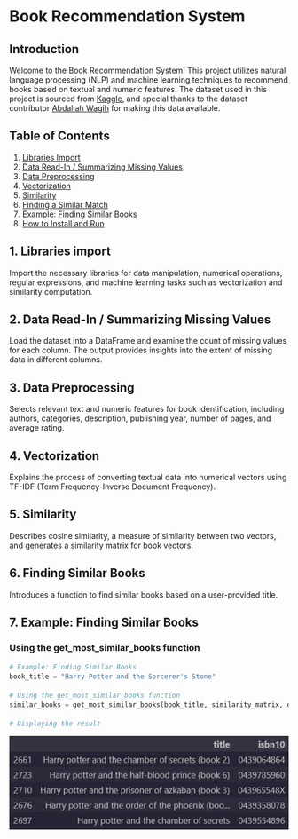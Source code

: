 # Book Recommendation System

## Introduction

Welcome to the Book Recommendation System! This project utilizes natural language processing (NLP) and machine learning techniques to recommend books based on textual and numeric features. The dataset used in this project is sourced from [Kaggle](https://www.kaggle.com/datasets/abdallahwagih/books-dataset/data), and special thanks to the dataset contributor [Abdallah Wagih](https://www.kaggle.com/abdallahwagih) for making this data available.


## Table of Contents
1. [Libraries Import](#1-libraries-import)
2. [Data Read-In / Summarizing Missing Values](#2-data-read-in--summarizing-missing-values)
3. [Data Preprocessing](#3-data-preprocessing)
4. [Vectorization](#4-so-how-do-this-vectorization-even-work)
5. [Similarity](#5-similarity)
6. [Finding a Similar Match](#6-finding-a-similar-match)
7. [Example: Finding Similar Books](#example-finding-similar-books)
8. [How to Install and Run](#how-to-install-and-run)


## 1. Libraries import
Import the necessary libraries for data manipulation, numerical operations, regular expressions, and machine learning tasks such as vectorization and similarity computation.

## 2. Data Read-In / Summarizing Missing Values
Load the dataset into a DataFrame and examine the count of missing values for each column. The output provides insights into the extent of missing data in different columns.

## 3. Data Preprocessing
Selects relevant text and numeric features for book identification, including authors, categories, description, publishing year, number of pages, and average rating.

## 4. Vectorization
Explains the process of converting textual data into numerical vectors using TF-IDF (Term Frequency-Inverse Document Frequency).

## 5. Similarity
Describes cosine similarity, a measure of similarity between two vectors, and generates a similarity matrix for book vectors.

## 6. Finding Similar Books
Introduces a function to find similar books based on a user-provided title.

## 7. Example: Finding Similar Books
### Using the get_most_similar_books function

```python
# Example: Finding Similar Books
book_title = "Harry Potter and the Sorcerer's Stone"

# Using the get_most_similar_books function
similar_books = get_most_similar_books(book_title, similarity_matrix, df, top_n=5)

# Displaying the result
```
![Similar Books](similar_books.png)